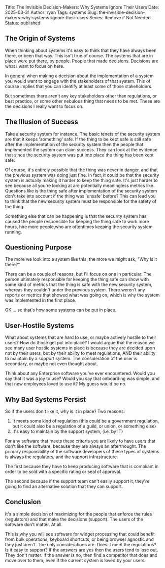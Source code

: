 Title: The Invisible Decision-Makers: Why Systems Ignore Their Users
Date: 2025-03-31
Author: ryan
Tags: systems
Slug: the-invisible-decision-makers-why-systems-ignore-their-users
Series: Remove if Not Needed
Status: published

## The Origin of Systems

When thinking about systems it's easy to think that they have always been there, or been that way. This isn't true of course. The systems that are in place were put there, by people. People that made decisions. Decisions are what  I want to focus on here.

In general when making a decision about the implementation of a system you would want to engage with the stakeholders of that system. This of course implies that you can identify at least some of those stakeholders.

But sometimes there aren't any key stakeholders other than regulations, or best practice, or some other nebulous thing that needs to be met. These are the decisions I really want to focus on.

## The Illusion of Success

Take a security system for instance. The basic tenets of the security system are that it keeps 'something' safe. If the thing to be kept safe is still safe after the implementation of the security system then the people that implemented the system can claim success. They can look at the evidence that since the security system was put into place the thing has been kept safe.

Of course, it's entirely possible that the thing was never in danger, and that the previous system was doing just fine. In fact, it could be that the security system is actually making it harder to keep the thing safe. It's just harder to see because all you're looking at are potentially meaningless metrics like. Questions like is the thing safe after implementation of the security system don't take into account if the thing was 'unsafe' before? This can lead you to think that the new security system must be responsible for the safety of the thing.

Something else that can be happening is that the security system has caused the people responsible for keeping the thing safe to work more hours, hire more people,who are oftentimes  keeping the security system running.

## Questioning Purpose

The more we look into a system like this, the more we might ask, "Why is it there?"

There can be a couple of reasons, but I'll focus on one in particular. The person ultimately responsible for keeping the thing safe can show with some kind of metrics that the thing is safe with the new security system, whereas they couldn't under the previous system. There weren't any reports or metrics that showed what was going on, which is why the system was implemented in the first place.

OK ... so that's how some systems can be put in place.

## User-Hostile Systems

What about systems that are hard to use, or maybe actively hostile to their users? How do those get put into place? I would argue that the reason we see  many user hostile systems in place is because they are decided upon not by their users, but by their ability to meet regulations, AND their ability to maintain by a support system. The consideration of the user is secondary, or maybe not even thought about.

Think about any Enterprise software you've ever encountered. Would you say that it was a joy to use? Would you say that onboarding was simple, and that new employees loved to use it? My guess would be no.

## Why Bad Systems Persist

So if the users don't like it, why is it in place? Two reasons:

1. It meets some kind of regulation (this could be a government regulation, but it could also be a regulation of a guild, or union, or something else)
2. It's easy to maintain by the support system, (i.e. by IT)

For any software that meets these criteria you are likely to have users that don't like the software, because they are always an afterthought. The primary responsibility of the software developers of these types of systems is always the regulators, and the support infrastructure.

The first because they have to keep producing software that is compliant in order to be sold with a specific rating or seal of approval.

The second because if the support team can't easily support it, they're going to find an alternative solution that they can support.

## Conclusion

It's a simple decision of maximizing for the people that enforce the rules (regulators) and that make the decisions (support). The users of the software don't matter. At all.

This is why you will see software for widget processing that could benefit from bulk operations,  keyboard shortcuts, or being browser agnostic and they just aren't. The only considerations are: Does it meet the regulations? Is it easy to support? If the answers are yes then the users tend to lose out. They don't matter. If the answer is no, then find a competitor that does and move over to them, even if the current system is loved by your users.
